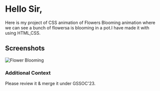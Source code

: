 <h1>Hello Sir,</h1>
Here is my project of CSS animation of Flowers Blooming animation where we can see a bunch of flowersa is blooming in a pot.I have made it with using HTML,CSS.

<h2>Screenshots</h2>

![Flower Blooming](https://github.com/apu52/Dev-Geeks/assets/114172928/b4b3f338-cea4-4efe-b176-ae2b128060e7)


<h3>Additional Context</h3>
Please review it & merge it under GSSOC'23.
